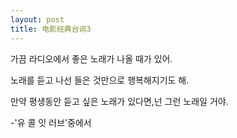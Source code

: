 ```yaml
---
layout: post
title: 电影经典台词3
---
```


가끔 라디오에서 좋은 노래가 나올 때가 있어.

노래를 듣고 나선 들은 것만으로 행복해지기도 해.

만약 평생동안 듣고 싶은 노래가 있다면,넌 그런 노래일 거야.

-'유 콜 잇 러브'중에서
